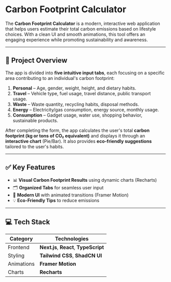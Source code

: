 # Carbon Footprint Calculator

The **Carbon Footprint Calculator** is a modern, interactive web application that helps users estimate their total carbon emissions based on lifestyle choices. With a clean UI and smooth animations, this tool offers an engaging experience while promoting sustainability and awareness.

---

## 📝 Project Overview

The app is divided into **five intuitive input tabs**, each focusing on a specific area contributing to an individual's carbon footprint:

1. **Personal** – Age, gender, weight, height, and dietary habits.
2. **Travel** – Vehicle type, fuel usage, travel distance, public transport usage.
3. **Waste** – Waste quantity, recycling habits, disposal methods.
4. **Energy** – Electricity/gas consumption, energy source, monthly usage.
5. **Consumption** – Gadget usage, water use, shopping behavior, sustainable products.

After completing the form, the app calculates the user's total **carbon footprint (kg or tons of CO₂ equivalent)** and displays it through an **interactive chart** (Pie/Bar). It also provides **eco-friendly suggestions** tailored to the user's habits.

---

## ✅ Key Features

- 📊 **Visual Carbon Footprint Results** using dynamic charts (Recharts)
- 🗂️ **Organized Tabs** for seamless user input
- 🎨 **Modern UI** with animated transitions (Framer Motion)
- 💡 **Eco-Friendly Tips** to reduce emissions


---

## 💻 Tech Stack

| Category    | Technologies                                             |
|-------------|----------------------------------------------------------|
| Frontend    | **Next.js**, **React**, **TypeScript**                   |
| Styling     | **Tailwind CSS**, **ShadCN UI**                          |
| Animations  | **Framer Motion**                                        |
| Charts      | **Recharts**                                             |



